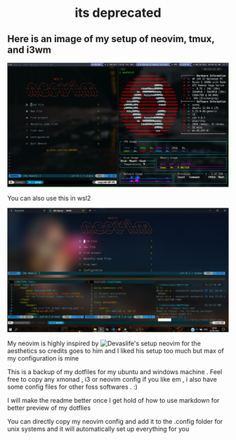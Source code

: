 <h1 align="center">its deprecated</h1>

## Here is an image of my setup of neovim, tmux, and i3wm 

![nvim, tmux, i3 in action screenshot](./images/firstricenvimi3tmux.png)

You can also use this in wsl2

![nvim, tmux in windows wsl2 screenshot](./images/windows10rice1stSSsame2ndpic.png)


My neovim is highly inspired by ![Devaslife's setup](https://www.github.com/craftzdog/dotfiles-public) neovim for the aesthetics so credits goes to him and I liked his setup too much but max of my configuration is mine 

This is a backup of my dotfiles for my ubuntu and windows machine  . Feel free to copy any xmonad , i3 or neovim config if you like em , i also have some config files for other foss softwares . :)

I will make the readme better once I get hold of how to use  markdown for better preview of my dotflies

You can directly copy my neovim config and add it to the .config folder for unix systems and it will automatically set up everything for you 
